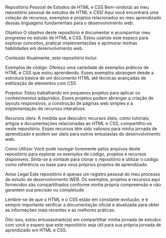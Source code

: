 Repositório Pessoal de Estudos de HTML e CSS
Bem-vindo(a) ao meu repositório pessoal de estudos de HTML e CSS! Aqui você encontrará uma coleção de recursos, exemplos e projetos relacionados ao meu aprendizado dessas linguagens fundamentais para o desenvolvimento web.

Objetivo
O objetivo deste repositório é documentar e acompanhar meu progresso no estudo de HTML e CSS. Estou usando este espaço para explorar conceitos, praticar implementações e aprimorar minhas habilidades em desenvolvimento web.

Conteúdo
Atualmente, este repositório inclui:

Exemplos de código: Ofereço uma variedade de exemplos práticos de HTML e CSS que estou aprendendo. Esses exemplos abrangem desde a estrutura básica de um documento HTML até técnicas avançadas de estilização de elementos com CSS.

Projetos: Estou trabalhando em pequenos projetos para aplicar os conhecimentos adquiridos. Esses projetos podem abranger a criação de layouts responsivos, a construção de páginas web simples e a implementação de recursos interativos.

Recursos úteis: À medida que descubro recursos úteis, como tutoriais, artigos e documentações relacionadas ao HTML e CSS, compartilho-os neste repositório. Esses recursos têm sido valiosos para minha jornada de aprendizado e podem ser úteis para outros entusiastas do desenvolvimento web.

Como Utilizar
Você pode navegar livremente pelos arquivos deste repositório para explorar os exemplos de código, projetos e recursos disponíveis. Sinta-se à vontade para clonar o repositório e utilizar o código como referência ou base para seus próprios projetos de aprendizado.

Aviso Legal
Este repositório é apenas um registro pessoal do meu processo de estudo de desenvolvimento WEB. Os exemplos, projetos e recursos aqui fornecidos são compartilhados conforme minha própria compreensão e não garantem sua precisão ou completude.

Lembre-se de que o HTML e o CSS estão em constante evolução, e é sempre importante verificar a documentação oficial e atualizada para obter as informações mais recentes e as melhores práticas.

Dito isso, estou entusiasmado(a) em compartilhar minha jornada de estudos com você e espero que este repositório seja útil para sua própria jornada de aprendizado em HTML e CSS.
